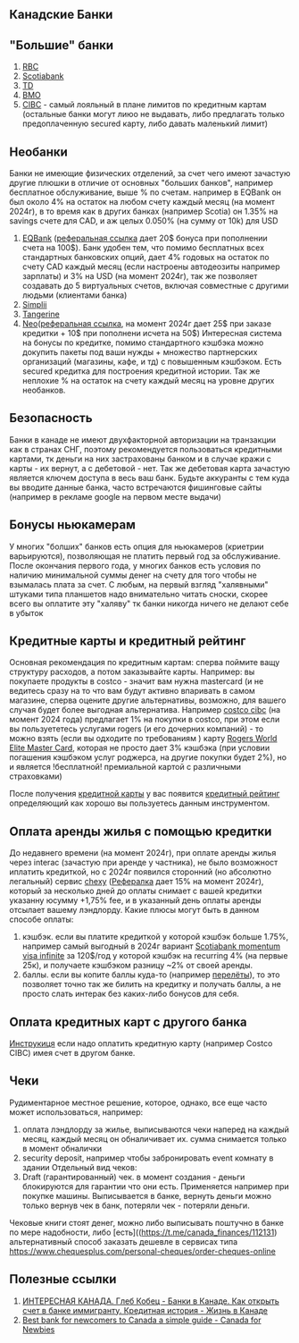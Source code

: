 ## Канадские Банки

## "Большие" банки
1. [RBC](https://www.rbcroyalbank.com/)
2. [Scotiabank](https://www.scotiabank.com/)
3. [TD](https://www.td.com/)
4. [BMO](https://www.bmo.com/main/personal)
5. [CIBC](https://www.cibc.com/) - самый лояльный в плане лимитов по кредитным картам (остальные банки могут лиюо не выдавать, либо предлагать только предоплаченную secured карту, либо давать маленький лимит)

## Необанки
Банки не имеющие физических отделений, за счет чего имеют зачастую другие плюшки в отличие от основных "больших банков", например бесплатное обслуживание, выше % по счетам. например в EQBank он был около 4% на остаток на любом счету каждый месяц (на момент 2024г), в то время как в других банках (например Scotia) он 1.35% на savings счете для CAD, и аж целых 0.050% (на сумму от 10k) для USD
1. [EQBank](https://www.eqbank.ca/) ([реферальная ссылка](https://join.eqbank.ca?code=aleksey4111) дает 20$ бонуса при пополнении счета на 100$). Банк удобен тем, что помимо бесплатных всех стандартных банковских опций, дает 4% годовых на остаток по счету CAD каждый месяц (если настроены автодеозиты например зарплаты) и 3% на USD (на момент 2024г), так же позволяет создавать до 5 виртуальных счетов, включая совместные с другими людьми (клиентами банка)
2. [Simplii](https://www.simplii.com/en/home.html)
3. [Tangerine](https://www.tangerine.ca/en)
4. [Neo](https://www.neofinancial.com/)([реферальная ссылка](https://neo.cc/refer/A5M9D4V6&utm_source=referral&utm_channel=customer), на момент 2024г дает 25$ при заказе кредитки + 10$ при пополнени исчета на 50$) Интересная система на бонусы по кредитке, помимо стандартного кэшбэка можно докупить пакеты под ваши нужды + множество партнерских организаций (магазины, кафе, и тд) с повышенным кэшбэком. Есть secured кредитка для построения кредитной истории. Так же неплохие % на остаток на счету каждый месяц на уровне других необанков.

## Безопасность
Банки в канаде не имеют двухфакторной авторизации на транзакции как в странах СНГ, поэтому рекомендуется пользоваться кредитными картами, тк деньги на них застрахованы банком и в случае кражи с карты - их вернут, а с дебетовой - нет. Так же дебетовая карта зачастую является ключем доступа в весь ваш банк.
Будьте аккуранты с тем куда вы вводите данные банка, часто встречаются фишинговые сайты (например в рекламе google на первом месте выдачи)

## Бонусы ньюкамерам
У многих "болших" банков есть опция для ньюкамеров (криетрии варьируются), позволяющая не платить первый год за обслуживание. После окончания первого года, у многих банков есть условия по наличию минимальной суммы денег на счету для того чтобы не взымалась плата за счет. С любым, на первый взгляд "халявными" штуками типа планшетов надо внимательно читать сноски, скорее всего вы оплатите эту "халяву" тк банки никогда ничего не делают себе в убыток

## Кредитные карты и кредитный рейтинг
Основная рекомендация по кредитным картам: сперва поймите ващу структуру расходов, а потом заказывайте карты. Например: вы покупаете продукты в costco - значит вам нужна mastercard (и не ведитесь сразу на то что вам будут активно впаривать в самом магазине, сперва оцените другие альтернативы, возможно, для вашего случая будет более выгодная альтернатива. Например [costco cibc](https://www.costco.ca/CIBC-Costco-Mastercard.html) (на момент 2024 года) предлагает 1% на покупки в costco, при этом если вы пользуететесь услугами rogers (и его дочерних компаний) - то можно взять (если вы одходите по требованиям ) карту [Rogers World Elite Master Card](https://www.rogersbank.com/en/rogers_red_worldelite_mastercard_details), которая не просто дает 3% кэшбэка (при условии погашения кэшбэком услуг роджерса, на другие покупки будет 2%), но и является !бесплатной! премиальной картой с различными страховками)

После получения [кредитной карты](get_credit_card.md) у вас появится [кредитный рейтинг](credit_score.md) определяющий как хорошо вы пользуетесь данным инструментом.

## Оплата аренды жилья с помощью кредитки
До недавнего времени (на момент 2024г), при оплате аренды жилья через interac (зачастую при аренде у частника), не было возможност иплатить кредиткой, но c 2024г появился сторонний (но абсолютно легальный) сервис [chexy](https://chexy.co/) ([Рефералка](https://app.chexy.co?ref=cOV2VDELaRUbiO9kct3UbU35qs33) дает 15% на момент 2024г), который за несколько дней до оплаты снимает с вашей кредитки указанну юсумму +1,75% fee, и в указанный день оплаты аренды отсылает вашему лэндлорду. Какие плюсы могут быть в данном способе оплаты:
1) кэшбэк. если вы платите кредиткой у которой кэшбэк больше 1.75%, например самый выгодный в 2024г вариант [Scotiabank momentum visa infinite](https://www.scotiabank.com/ca/en/personal/credit-cards/visa/momentum-infinite-card.html) за 120$/год у которой кэшбэк на recurring 4% (на первые 25к), и получаете кэшбэком разницу ~2% от своей аренды.
2) баллы. если вы копите баллы куда-то (например [перелёты](https://chexy.co/insider/from-rewards-to-liftoff-rent-your-way-to-free-flights-every-year)), то это позволяет точно так же билить на кредитку и получать баллы, а не просто слать интерак без каких-либо бонусов для себя.

## Оплата кредитных карт с другого банка
[Инструкиця](pay_credit_card.md) если надо оплатить кредитную карту (например Costco CIBC) имея счет в другом банке. 

## Чеки
Рудиментарное местное решение, которое, однако, все еще часто может использоваться, например:
1) оплата лэндлорду за жилье, выписываются чеки наперед на каждый месяц, каждый месяц он обналичивает их. сумма снимается только в момент обналички
2) security deposit, например чтобы забронировать event комнату в здании
Отдельный вид чеков:
3) Draft (гарантированный) чек. в момент создания - деньги блокируются для гарантии что они есть. Применяется например при покупке машины. Выписывается в банке, вернуть деньги можно только вернув чек в банк, потеряли чек - потеряли деньги.

Чековые книги стоят денег, можно либо выписывать поштучно в банке по мере надобности, либо [есть]((https://t.me/canada_finances/112131) альтернативный способ заказать дешевле в сервисах типа
https://www.chequesplus.com/personal-cheques/order-cheques-online

## Полезные ссылки
1. [ИНТЕРЕСНАЯ КАНАДА. Глеб Кобец - Банки в Канаде. Как открыть счет в банке иммигранту. Кредитная история - Жизнь в Канаде](https://www.youtube.com/watch?v=Y-lOF46M8rQ&list=PLRY3kJNvPjt7pJSu9C0IWkW4-TWtky8k-&index=9)
2. [Best bank for newcomers to Canada a simple guide - Canada for Newbies](https://www.canadafornewbies.com/how-to-open-a-bank-account-for-newcomers-in-canada/)
